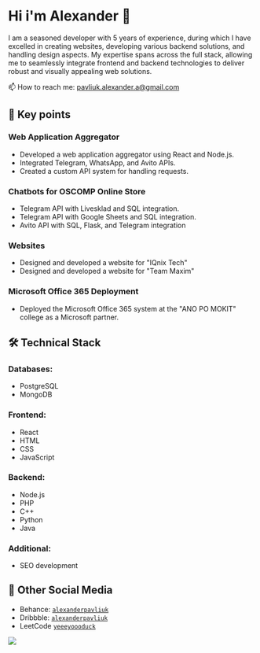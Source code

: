 <!--
**yeeeyoooduck/yeeeyoooduck** is a ✨ _special_ ✨ repository because its `README.md` (this file) appears on your GitHub profile.

Here are some ideas to get you started:

- 🔭 I’m currently working on ...
- 🌱 I’m currently learning ...
- 👯 I’m looking to collaborate on ...
- 🤔 I’m looking for help with ...
- 💬 Ask me about ...
- 📫 How to reach me: ...
- 😄 Pronouns: ...
- ⚡ Fun fact: ...
-->

# Hi i'm Alexander 👋
I am a seasoned developer with 5 years of experience, during which I have excelled in creating websites, developing various backend solutions, and handling design aspects. My expertise spans across the full stack, allowing me to seamlessly integrate frontend and backend technologies to deliver robust and visually appealing web solutions.

📫 How to reach me: pavliuk.alexander.a@gmail.com

## 🏸 Key points
### Web Application Aggregator
- Developed a web application aggregator using React and Node.js.
- Integrated Telegram, WhatsApp, and Avito APIs.
- Created a custom API system for handling requests.
### Chatbots for OSCOMP Online Store
- Telegram API with Livesklad and SQL integration.
- Telegram API with Google Sheets and SQL integration.
- Avito API with SQL, Flask, and Telegram integration
### Websites
- Designed and developed a website for "IQnix Tech"
- Designed and developed a website for "Team Maxim"
### Microsoft Office 365 Deployment
- Deployed the Microsoft Office 365 system at the "ANO PO MOKIT" college as a Microsoft partner.

## 🛠 Technical Stack
### Databases:
- PostgreSQL
- MongoDB
### Frontend:
- React
- HTML
- CSS
- JavaScript
### Backend:
- Node.js
- PHP
- C++
- Python
- Java
### Additional:
- SEO development 

## 💬 Other Social Media
* Behance: <code>[alexanderpavliuk](https://www.behance.net/alexanderpavliuk/)</code>
* Dribbble: <code>[alexanderpavliuk](https://dribbble.com/alexanderpavliuk/)</code>
* LeetCode <code>[yeeeyoooduck](https://leetcode.com/u/yeeeyoooduck/)</code>

![](https://komarev.com/ghpvc/?username=yeeeyoooduck)
